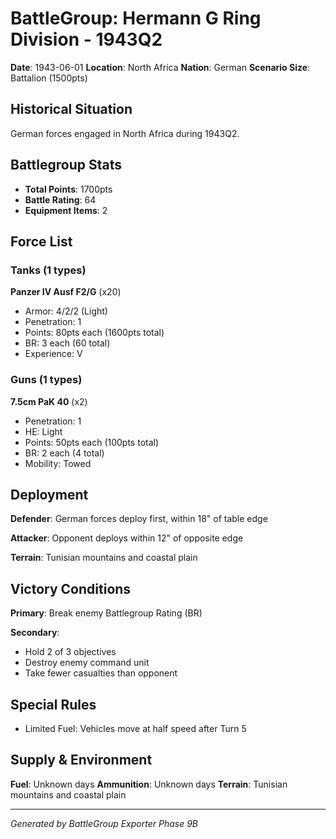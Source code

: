 # BattleGroup: Hermann G Ring Division - 1943Q2

**Date**: 1943-06-01
**Location**: North Africa
**Nation**: German
**Scenario Size**: Battalion (1500pts)

## Historical Situation

German forces engaged in North Africa during 1943Q2.

## Battlegroup Stats

- **Total Points**: 1700pts
- **Battle Rating**: 64
- **Equipment Items**: 2

## Force List

### Tanks (1 types)

**Panzer IV Ausf F2/G** (x20)
- Armor: 4/2/2 (Light)
- Penetration: 1
- Points: 80pts each (1600pts total)
- BR: 3 each (60 total)
- Experience: V

### Guns (1 types)

**7.5cm PaK 40** (x2)
- Penetration: 1
- HE: Light
- Points: 50pts each (100pts total)
- BR: 2 each (4 total)
- Mobility: Towed


## Deployment

**Defender**: German forces deploy first, within 18" of table edge

**Attacker**: Opponent deploys within 12" of opposite edge

**Terrain**: Tunisian mountains and coastal plain

## Victory Conditions

**Primary**: Break enemy Battlegroup Rating (BR)

**Secondary**:
- Hold 2 of 3 objectives
- Destroy enemy command unit
- Take fewer casualties than opponent

## Special Rules

- Limited Fuel: Vehicles move at half speed after Turn 5

## Supply & Environment

**Fuel**: Unknown days
**Ammunition**: Unknown days
**Terrain**: Tunisian mountains and coastal plain

---

*Generated by BattleGroup Exporter Phase 9B*
